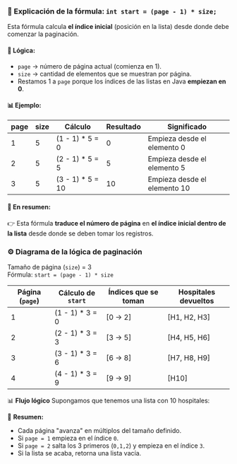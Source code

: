 ### 📘 Explicación de la fórmula: `int start = (page - 1) * size;`

Esta fórmula calcula **el índice inicial** (posición en la lista) desde donde debe comenzar la paginación.

#### 🧠 Lógica:

- `page` → número de página actual (comienza en 1).
- `size` → cantidad de elementos que se muestran por página.
- Restamos 1 a `page` porque los índices de las listas en Java **empiezan en 0**.

#### 📊 Ejemplo:
| page | size | Cálculo                  | Resultado | Significado                      |
|------|------|--------------------------|------------|-----------------------------------|
| 1    | 5    | (1 - 1) * 5 = 0          | 0          | Empieza desde el elemento 0      |
| 2    | 5    | (2 - 1) * 5 = 5          | 5          | Empieza desde el elemento 5      |
| 3    | 5    | (3 - 1) * 5 = 10         | 10         | Empieza desde el elemento 10     |

#### 💬 En resumen:
👉 Esta fórmula **traduce el número de página** en **el índice inicial dentro de la lista** 
desde donde se deben tomar los registros.

### ⚙️ Diagrama de la lógica de paginación


Tamaño de página (`size`) = 3  
Fórmula: `start = (page - 1) * size`

| Página (`page`) | Cálculo de `start` | Índices que se toman | Hospitales devueltos |
|------------------|--------------------|-----------------------|----------------------|
| 1 | (1 - 1) * 3 = 0 | [0 → 2] | [H1, H2, H3] |
| 2 | (2 - 1) * 3 = 3 | [3 → 5] | [H4, H5, H6] |
| 3 | (3 - 1) * 3 = 6 | [6 → 8] | [H7, H8, H9] |
| 4 | (4 - 1) * 3 = 9 | [9 → 9] | [H10] |

📊 **Flujo lógico**
Supongamos que tenemos una lista con 10 hospitales:

🧠 **Resumen:**
- Cada página "avanza" en múltiplos del tamaño definido.
- Si `page = 1` empieza en el índice `0`.
- Si `page = 2` salta los 3 primeros (`0,1,2`) y empieza en el índice `3`.
- Si la lista se acaba, retorna una lista vacía.
